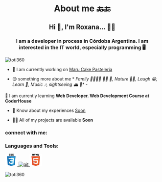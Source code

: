 <h1 align="center">About me   🔙🔚</h1>
<h2 align="center">Hi 👋, I'm Roxana... 👩‍💻</h2>
<h3 align="center">I am a developer in process in Córdoba Argentina. I am interested in the IT world, especially programming 🖥️</h3>

<p align="left"> <img src="https://komarev.com/ghpvc/?username=toti360&label=Profile%20views&color=0e75b6&style=flat " alt="toti360" /> </p>

- 🔭 I am currently working on [Maru Cake Pastelería](https://toti360.github.io/maru-cake-pasteleria/)

- 😊 something more about me * *Family 👨‍👩‍👧‍👦 👵👴 🐶, Nature 🌳🌱, Laugh 😁, Learn 📖, Music 🎶, sightseeing 🏔️ 🛵** -

🌱 I am currently learning **Web Developer. Web Development Course at CoderHouse**

- 📄 Know about my experiences [Soon](Soon)

- 👨‍💻 All of my projects are available  **Soon**

<h3 align="left">connect with me:</h3>
<p align="left" >
</p>

<h3 align="left">Languages ​​and Tools:</h3>
<p align="left"> <a href="https://www.w3schools.com/css/" target=" _blank" rel="noreferrer"> <img src="https://raw.githubusercontent.com/devicons/devicon/master/icons/css3/css3-original-wordmark.svg" alt="css3" width="40 " height="40"/> </a> <a href="https://git-scm.com/" target="_blank" rel="noreferrer"> <img src="https://www. vectorlogo.zone/logos/git-scm/git-scm-icon.svg" alt="git" width="40" height="40"/> </a> <a href="https://www. w3.org/html/" target="_blank" rel="noreferrer"> <img src="https://raw.githubusercontent.com/devicons/devicon/master/icons/html5/html5-original-wordmark.svg " alt="html5" width="40" height="40"/> </a> </p> <p>

<img align="center" src="https://github-readme-stats.vercel .app/api/top-langs?username=toti360&show_icons=true&locale=en&layout=compact" alt="toti360" /></p>
